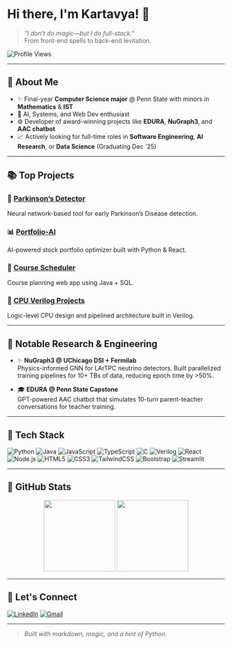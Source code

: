 # Hi there, I'm Kartavya! 👋

> *"I don't do magic—but I do full-stack."*  
> From front-end spells to back-end levitation.

![Profile Views](https://komarev.com/ghpvc/?username=Drkat0m&label=Profile%20views&color=0e75b6&style=flat)

---

## 🌟 About Me

- ✨ Final-year **Computer Science major** @ Penn State with minors in **Mathematics** & **IST**
- 🤖 AI, Systems, and Web Dev enthusiast
- ⚙️ Developer of award-winning projects like **EDURA**, **NuGraph3**, and **AAC chatbot**
- 📈 Actively looking for full-time roles in **Software Engineering**, **AI Research**, or **Data Science** (Graduating Dec '25)

---

## 📚 Top Projects

### 🧠 [Parkinson’s Detector](https://github.com/Drkat0m/parkinsons-detector)
Neural network-based tool for early Parkinson’s Disease detection.

### 📊 [Portfolio-AI](https://github.com/Drkat0m/portfolio-ai)
AI-powered stock portfolio optimizer built with Python & React.

### 📅 [Course Scheduler](https://github.com/Drkat0m/course-scheduler)
Course planning web app using Java + SQL.

### 🚀 [CPU Verilog Projects](https://github.com/Drkat0m/cpu-verilog)
Logic-level CPU design and pipelined architecture built in Verilog.

---

## 🚀 Notable Research & Engineering

- ✨ **NuGraph3 @ UChicago DSI + Fermilab**  
  Physics-informed GNN for LArTPC neutrino detectors. Built parallelized training pipelines for 10+ TBs of data, reducing epoch time by >50%.

- 🎓 **EDURA @ Penn State Capstone**  
  GPT-powered AAC chatbot that simulates 10-turn parent-teacher conversations for teacher training.

---

## 🔧 Tech Stack

![Python](https://img.shields.io/badge/-Python-05122A?style=flat&logo=python)
![Java](https://img.shields.io/badge/-Java-007396?style=flat&logo=java)
![JavaScript](https://img.shields.io/badge/-JavaScript-F7DF1E?style=flat&logo=javascript&logoColor=black)
![TypeScript](https://img.shields.io/badge/-TypeScript-3178C6?style=flat&logo=typescript)
![C](https://img.shields.io/badge/-C-00599C?style=flat&logo=c)
![Verilog](https://img.shields.io/badge/-Verilog-ED8B00?style=flat)
![React](https://img.shields.io/badge/-React-61DAFB?style=flat&logo=react)
![Node.js](https://img.shields.io/badge/-Node.js-339933?style=flat&logo=node.js)
![HTML5](https://img.shields.io/badge/-HTML5-E34F26?style=flat&logo=html5)
![CSS3](https://img.shields.io/badge/-CSS3-1572B6?style=flat&logo=css3)
![TailwindCSS](https://img.shields.io/badge/-TailwindCSS-38B2AC?style=flat&logo=tailwindcss)
![Bootstrap](https://img.shields.io/badge/-Bootstrap-563D7C?style=flat&logo=bootstrap)
![Streamlit](https://img.shields.io/badge/-Streamlit-FF4B4B?style=flat&logo=streamlit)

---

## 🔄 GitHub Stats

<p align="center">
  <img src="https://github-readme-stats.vercel.app/api?username=Drkat0m&show_icons=true&theme=radical" height="165" />
  <img src="https://github-readme-stats.vercel.app/api/top-langs/?username=Drkat0m&layout=compact&theme=radical" height="165"/>
</p>

---

## 📢 Let's Connect

[![LinkedIn](https://img.shields.io/badge/LinkedIn-Connect-blue?style=flat&logo=linkedin)](https://linkedin.com/in/kartavyasuhagiya)
[![Gmail](https://img.shields.io/badge/Gmail-kartavyasuhagiya@gmail.com-red?style=flat&logo=gmail)](mailto:kartavyasuhagiya@gmail.com)

---

> *Built with markdown, magic, and a hint of Python.*
